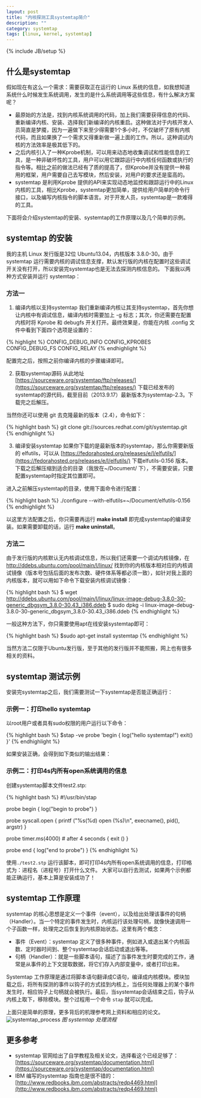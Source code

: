 ```yaml
---
layout: post
title: "内核探测工具systemtap简介"
description: ""
category: systemtap 
tags: [linux, kernel, systemtap]
---
```

{% include JB/setup %}


## 什么是systemtap ##
假如现在有这么一个需求：需要获取正在运行的 Linux 系统的信息，如我想知道系统什么时候发生系统调用，发生的是什么系统调用等这些信息，有什么解决方案呢？

* 最原始的方法是，找到内核系统调用的代码，加上我们需要获得信息的代码、重新编译内核、安装、选择我们新编译的内核重启。这种做法对于内核开发人员简直是梦魇，因为一遍做下来至少得需要1个多小时，不仅破坏了原有内核代码，而且如果换了一个需求又得重新做一遍上面的工作。所以，这种调试内核的方法效率是极其低下的。
* 之后内核引入了一种Kprobe机制，可以用来动态地收集调试和性能信息的工具，是一种非破坏性的工具，用户可以用它跟踪运行中内核任何函数或执行的指令等。相比之前的做法已经有了质的提高了，但Kprobe并没有提供一种易用的框架，用户需要自己去写模块，然后安装，对用户的要求还是蛮高的。
* systemtap 是利用Kprobe 提供的API来实现动态地监控和跟踪运行中的Linux内核的工具，相比Kprobe，systemtap更加简单，提供给用户简单的命令行接口，以及编写内核指令的脚本语言。对于开发人员，systemtap是一款难得的工具。

下面将会介绍systemtap的安装、systemtap的工作原理以及几个简单的示例。


## systemtap 的安装
我的主机 Linux 发行版是32位 Ubuntu13.04，内核版本 3.8.0-30。由于 systemtap 运行需要内核的调试信息支撑，默认发行版的内核在配置时这些调试开关没有打开，所以安装完systemtap也是无法去探测内核信息的。
下面我以两种方式安装并运行 systemtap：
### 方法一
1. 编译内核以支持systemtap
我们重新编译内核让其支持systemtap，首先你想让内核中有调试信息，编译内核时需要加上 -g 标志；其次，你还需要在配置内核时将 Kprobe 和 debugfs 开关打开。最终效果是，你能在内核 .config 文件中看到下面四个选项是设置的：

{% highlight %}
CONFIG_DEBUG_INFO
CONFIG_KPROBES
CONFIG_DEBUG_FS
CONFIG_RELAY
{% endhighlight %}

配置完之后，按照之前你编译内核的步骤编译即可。


2. 获取systemtap源码
从此地址 [https://sourceware.org/systemtap/ftp/releases/](https://sourceware.org/systemtap/ftp/releases/) 下载已经发布的systemtap的源代码，截至目前（2013.9.17）最新版本为systemtap-2.3。下载完之后解压。

当然你还可以使用 git 去克隆最新的版本（2.4），命令如下：

{% highlight bash %}
git clone git://sources.redhat.com/git/systemtap.git
{% endhighlight %}


3. 编译安装systemtap
如果你下载的是最新版本的systemtap，那么你需要新版的 elfutils，可以从 [https://fedorahosted.org/releases/e/l/elfutils/](https://fedorahosted.org/releases/e/l/elfutils/) 下载elfutils-0.156 版本。下载之后解压缩到适合的目录（我放在~/Document/ 下），不需要安装，只要配置systemtap时指定其位置即可。

进入之前解压systemtap的目录，使用下面命令进行配置：

{% highlight bash %}
 ./configure --with-elfutils=~/Document/elfutils-0.156
{% endhighlight %}

以这里方法配置之后，你只需要再运行 **make install** 即完成systemtap的编译安装。如果需要卸载的话，运行 **make uninstall**。

### 方法二
由于发行版的内核默认无内核调试信息，所以我们还需要一个调试内核镜像，在 http://ddebs.ubuntu.com/pool/main/l/linux/ 找到你的内核版本相对应的内核调试镜像（版本号包括后面的发布次数、硬件体系等都必须一致），如针对我上面的内核版本，就可以用如下命令下载安装内核调试镜像：

{% highlight bash %}
$ wget http://ddebs.ubuntu.com/pool/main/l/linux/linux-image-debug-3.8.0-30-generic_dbgsym_3.8.0-30.43_i386.ddeb
$ sudo dpkg -i linux-image-debug-3.8.0-30-generic_dbgsym_3.8.0-30.43_i386.ddeb
{% endhighlight %}

一般这种方法下，你只需要使用apt在线安装systemtap即可：

{% highlight bash %}
$sudo apt-get install systemtap
{% endhighlight %}

当然方法二仅限于Ubuntu发行版，至于其他的发行版并不能照搬，网上也有很多相关的资料。

## systemtap 测试示例
安装完systemtap之后，我们需要测试一下systemtap是否能正确运行：
### 示例一：打印hello systemtap
以root用户或者具有sudo权限的用户运行以下命令：

{% highlight bash %}
$stap -ve probe 'begin { log("hello systemtap!") exit() }'
{% endhighlight %}

如果安装正确，会得到如下类似的输出结果：
<script src="https://gist.github.com/hazirguo/8db9a19a693d85b74fc5.js"></script>

### 示例二：打印4s内所有open系统调用的信息

创建systemtap脚本文件test2.stp:

{% highlight bash %}
#!/usr/bin/stap

probe begin 
{
	log("begin to probe")
}

probe syscall.open
{
	printf ("%s(%d) open (%s)\n", execname(), pid(), argstr)
}

probe timer.ms(4000) # after 4 seconds
{
	exit ()
}

probe end
{
	log("end to probe")
}
{% endhighlight %}

使用`./test2.stp` 运行该脚本，即可打印4s内所有open系统调用的信息，打印格式为：进程名（进程号）打开什么文件。
大家可以自行去测试，如果两个示例都能正确运行，基本上算是安装成功了！

## systemtap 工作原理
systemtap 的核心思想是定义一个事件（event），以及给出处理该事件的句柄（Handler）。当一个特定的事件发生时，内核运行该处理句柄，就像快速调用一个子函数一样，处理完之后恢复到内核原始状态。这里有两个概念：

* 事件（Event）：systemtap 定义了很多种事件，例如进入或退出某个内核函数、定时器时间到、整个systemtap会话启动或退出等等。
* 句柄（Handler）：就是一些脚本语句，描述了当事件发生时要完成的工作，通常是从事件的上下文提取数据，将它们存入内部变量中，或者打印出来。


Systemtap 工作原理是通过将脚本语句翻译成C语句，编译成内核模块。模块加载之后，将所有探测的事件以钩子的方式挂到内核上，当任何处理器上的某个事件发生时，相应钩子上句柄就会被执行。最后，当systemtap会话结束之后，钩子从内核上取下，移除模块。整个过程用一个命令 `stap` 就可以完成。

上面只是简单的原理，更多背后的机理参考网上资料和相应的论文。
![systemtap_process](https://f.cloud.github.com/assets/3265880/1155092/52fbf1d6-1f62-11e3-943e-f6af450de7bf.png)
*图  systemtap 处理流程*


## 更多参考
* systemtap 官网给出了自学教程及相关论文，选择看这个已经足够了： [https://sourceware.org/systemtap/documentation.html](https://sourceware.org/systemtap/documentation.html)
* IBM 编写的systemtap 指南也是很不错的： [http://www.redbooks.ibm.com/abstracts/redp4469.html](http://www.redbooks.ibm.com/abstracts/redp4469.html)

